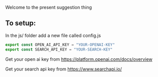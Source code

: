 Welcome to the present suggestion thing

## To setup:

In the js/ folder add a new file called config.js

```javascript
export const OPEN_AI_API_KEY = "YOUR-OPENAI-KEY"
export const SEARCH_API_KEY = "YOUR-SEARCH-KEY"
```

Get your open ai key from https://platform.openai.com/docs/overview

Get your search api key from https://www.searchapi.io/

